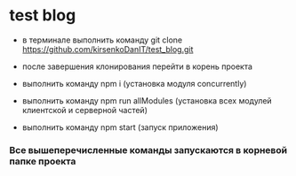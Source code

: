 # test blog

- в терминале выполнить команду git clone https://github.com/kirsenkoDanIT/test_blog.git

- после завершения клонирования перейти в корень проекта
- выполнить команду npm i (установка модуля concurrently)
- выполнить команду npm run allModules (установка всех модулей клиентской и серверной частей)
- выполнить команду npm start (запуск приложения)

### Все вышеперечисленные команды запускаются в корневой папке проекта


